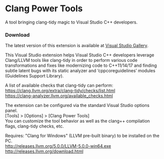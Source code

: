 Clang Power Tools
=================

A tool bringing clang-tidy magic to Visual Studio C++ developers.

### Download 

The latest version of this extension is available at [Visual Studio Gallery](https://marketplace.visualstudio.com/items?itemName=vs-publisher-690586.ClangPowerTools).

This Visual Studio extension helps Visual Studio C++ developers leverage Clang/LLVM tools like clang-tidy in order to perform various code transformations and fixes like modernizing code to C++11/14/17 and finding subtle latent bugs with its static analyzer and ‘cppcoreguidelines’ modules (Guidelines Support Library).

A list of available checks that clang-tidy can perform:<br/>
https://clang.llvm.org/extra/clang-tidy/checks/list.html<br/>
https://clang-analyzer.llvm.org/available_checks.html<br/>

The extension can be configured via the standard Visual Studio options panel.<br/>
[Tools] > [Options] > [Clang Power Tools]<br/>
You can customize the tool behavior as well as the clang++ compilation flags, clang-tidy checks, etc.

Requires: "Clang for Windows" (LLVM pre-built binary) to be installed on the PC.<br/>
http://releases.llvm.org/5.0.0/LLVM-5.0.0-win64.exe<br/>
http://releases.llvm.org/download.html<br/>
